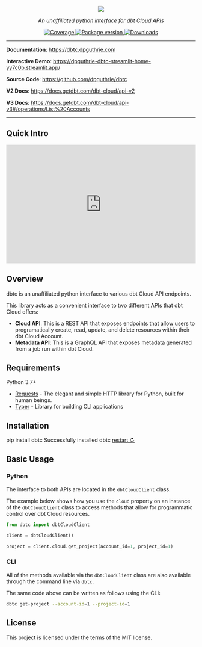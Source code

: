 <p align="center">
    <a href="#"><img src="img/dbt-standalone.png"></a>
</p>
<p align="center">
    <em>An unaffiliated python interface for dbt Cloud APIs</em>
</p>
<p align="center">
    <a href="https://codecov.io/gh/dpguthrie/dbtc" target="_blank">
        <img src="https://img.shields.io/codecov/c/github/dpguthrie/dbtc" alt="Coverage">
    </a>
    <a href="https://pypi.org/project/dbtc" target="_blank">
        <img src="https://badge.fury.io/py/dbtc.svg" alt="Package version">
    </a>
    <a href="https://pepy.tech/project/dbtc" target="_blank">
        <img src="https://pepy.tech/badge/dbtc" alt="Downloads">
    </a>
</p>

---

**Documentation**: <a target="_blank" href="https://dbtc.dpguthrie.com">https://dbtc.dpguthrie.com</a>

**Interactive Demo**: <a target="_blank" href="https://dpguthrie-dbtc-streamlit-home-yy7c0b.streamlit.app/">https://dpguthrie-dbtc-streamlit-home-yy7c0b.streamlit.app/</a>

**Source Code**: <a target="_blank" href="https://github.com/dpguthrie/dbtc">https://github.com/dpguthrie/dbtc</a>

**V2 Docs**: <a target="_blank" href="https://docs.getdbt.com/dbt-cloud/api-v2">https://docs.getdbt.com/dbt-cloud/api-v2</a>

**V3 Docs**: <a target="_blank" href="https://docs.getdbt.com/dbt-cloud/api-v3#/operations/List%20Accounts">https://docs.getdbt.com/dbt-cloud/api-v3#/operations/List%20Accounts</a>

---

## Quick Intro

<div style="position: relative; padding-bottom: 62.5%; height: 0;"><iframe src="https://www.loom.com/embed/7b1a5bf7c9a7410fa970422e8455e404" frameborder="0" webkitallowfullscreen mozallowfullscreen allowfullscreen style="position: absolute; top: 0; left: 0; width: 100%; height: 100%;"></iframe></div>

## Overview

dbtc is an unaffiliated python interface to various dbt Cloud API endpoints.

This library acts as a convenient interface to two different APIs that dbt Cloud offers:

- **Cloud API**:  This is a REST API that exposes endpoints that allow users to programatically create, read, update, and delete
resources within their dbt Cloud Account.
- **Metadata API**:  This is a GraphQL API that exposes metadata generated from a job run within dbt Cloud.

## Requirements

Python 3.7+

- [Requests](https://requests.readthedocs.io/en/master/) - The elegant and simple HTTP library for Python, built for human beings.
- [Typer](https://github.com/ross/requests-futures) - Library for building CLI applications

## Installation

<div class="termynal" data-termynal data-ty-typeDelay="40" data-ty-lineDelay="700">
    <span data-ty="input">pip install dbtc</span>
    <span data-ty="progress"></span>
    <span data-ty>Successfully installed dbtc</span>
    <a href="#" data-terminal-control="">restart ↻</a>
</div>

## Basic Usage

### Python

The interface to both APIs are located in the `dbtCloudClient` class.

The example below shows how you use the `cloud` property on an instance of the `dbtCloudClient` class to access methods that allow for programmatic control over dbt Cloud resources.

```python
from dbtc import dbtCloudClient

client = dbtCloudClient()

project = client.cloud.get_project(account_id=1, project_id=1)
```

### CLI

All of the methods available via the `dbtCloudClient` class are also available through the command line via `dbtc`.

The same code above can be written as follows using the CLI:

```bash
dbtc get-project --account-id=1 --project-id=1
```

## License

This project is licensed under the terms of the MIT license.
